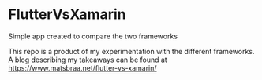 # FlutterVsXamarin
Simple app created to compare the two frameworks

This repo is a product of my experimentation with the different frameworks.
A blog describing my takeaways can be found at https://www.matsbraa.net/flutter-vs-xamarin/
